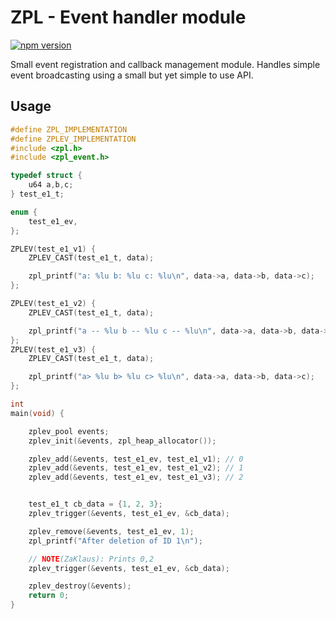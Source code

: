 # ZPL - Event handler module
[![npm version](https://badge.fury.io/js/zpl_event.c.svg)](https://badge.fury.io/js/zpl_event.c)

Small event registration and callback management module. Handles simple event broadcasting using a small but yet simple to use API.


## Usage

```c
#define ZPL_IMPLEMENTATION
#define ZPLEV_IMPLEMENTATION
#include <zpl.h>
#include <zpl_event.h>

typedef struct {
    u64 a,b,c;
} test_e1_t;

enum {
    test_e1_ev,
};

ZPLEV(test_e1_v1) {
    ZPLEV_CAST(test_e1_t, data);

    zpl_printf("a: %lu b: %lu c: %lu\n", data->a, data->b, data->c);
};

ZPLEV(test_e1_v2) {
    ZPLEV_CAST(test_e1_t, data);

    zpl_printf("a -- %lu b -- %lu c -- %lu\n", data->a, data->b, data->c);
};
ZPLEV(test_e1_v3) {
    ZPLEV_CAST(test_e1_t, data);

    zpl_printf("a> %lu b> %lu c> %lu\n", data->a, data->b, data->c);
};

int
main(void) {

    zplev_pool events;
    zplev_init(&events, zpl_heap_allocator());

    zplev_add(&events, test_e1_ev, test_e1_v1); // 0
    zplev_add(&events, test_e1_ev, test_e1_v2); // 1
    zplev_add(&events, test_e1_ev, test_e1_v3); // 2


    test_e1_t cb_data = {1, 2, 3};
    zplev_trigger(&events, test_e1_ev, &cb_data);

    zplev_remove(&events, test_e1_ev, 1);
    zpl_printf("After deletion of ID 1\n");

    // NOTE(ZaKlaus): Prints 0,2
    zplev_trigger(&events, test_e1_ev, &cb_data);

    zplev_destroy(&events);
    return 0;
}
```